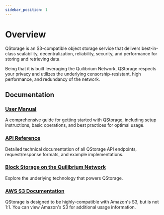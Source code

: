 ```yaml
---
sidebar_position: 1
---
```

# Overview

QStorage is an S3-compatible object storage service that delivers best-in-class scalability, decentralization, reliability, security, and performance for storing and retrieving data.

Being that it is built leveraging the Quilibrium Network, QStorage respects your privacy and utilizes the underlying censorship-resistant, high performance, and redundancy of the network.

## Documentation

### [User Manual](/docs/api/q-storage/user-manual/getting-started)
A comprehensive guide for getting started with QStorage, including setup instructions, basic operations, and best practices for optimal usage.

### [API Reference](/docs/api/q-storage/api-reference/getting-started) 
Detailed technical documentation of all QStorage API endpoints, request/response formats, and example implementations.

### [Block Storage on the Quilibrium Network](/docs/learn/block-storage)
Explore the underlying technology that powers QStorage.

### [AWS S3 Documentation](https://docs.aws.amazon.com/s3/)
QStorage is designed to be highly-compatible with Amazon's S3, but is not 1:1.  You can view Amazon's S3 for additional usage information.

